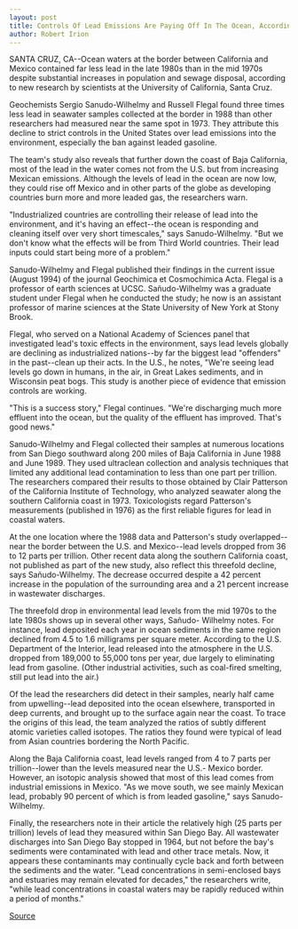 ```yaml
---
layout: post
title: Controls Of Lead Emissions Are Paying Off In The Ocean, According To Measurements Along U.S.-Mexico Coast
author: Robert Irion
---
```


SANTA CRUZ, CA--Ocean waters at the border between California  and Mexico contained far less lead in the late 1980s than in the mid  1970s despite substantial increases in population and sewage  disposal, according to new research by scientists at the University  of California, Santa Cruz.

Geochemists Sergio Sanudo-Wilhelmy and Russell Flegal found  three times less lead in seawater samples collected at the border in  1988 than other researchers had measured near the same spot in  1973\. They attribute this decline to strict controls in the United  States over lead emissions into the environment, especially the ban  against leaded gasoline.

The team's study also reveals that further down the coast of  Baja California, most of the lead in the water comes not from the  U.S. but from increasing Mexican emissions. Although the levels of  lead in the ocean are now low, they could rise off Mexico and in  other parts of the globe as developing countries burn more and more  leaded gas, the researchers warn.

"Industrialized countries are controlling their release of lead  into the environment, and it's having an effect--the ocean is  responding and cleaning itself over very short timescales," says  Sanudo-Wilhelmy. "But we don't know what the effects will be from  Third World countries. Their lead inputs could start being more of a  problem."

Sanudo-Wilhelmy and Flegal published their findings in the  current issue (August 1994) of the journal Geochimica et  Cosmochimica Acta. Flegal is a professor of earth sciences at UCSC.  Sañudo-Wilhelmy was a graduate student under Flegal when he  conducted the study; he now is an assistant professor of marine  sciences at the State University of New York at Stony Brook.

Flegal, who served on a National Academy of Sciences panel  that investigated lead's toxic effects in the environment, says lead  levels globally are declining as industrialized nations--by far the  biggest lead "offenders" in the past--clean up their acts. In the U.S.,  he notes, "We're seeing lead levels go down in humans, in the air, in  Great Lakes sediments, and in Wisconsin peat bogs. This study is  another piece of evidence that emission controls are working.

"This is a success story," Flegal continues. "We're discharging  much more effluent into the ocean, but the quality of the effluent  has improved. That's good news."

Sanudo-Wilhelmy and Flegal collected their samples at  numerous locations from San Diego southward along 200 miles of  Baja California in June 1988 and June 1989. They used ultraclean  collection and analysis techniques that limited any additional lead  contamination to less than one part per trillion. The researchers  compared their results to those obtained by Clair Patterson of the  California Institute of Technology, who analyzed seawater along the  southern California coast in 1973. Toxicologists regard Patterson's  measurements (published in 1976) as the first reliable figures for  lead in coastal waters.

At the one location where the 1988 data and Patterson's study  overlapped--near the border between the U.S. and Mexico--lead  levels dropped from 36 to 12 parts per trillion. Other recent data  along the southern California coast, not published as part of the new  study, also reflect this threefold decline, says Sañudo-Wilhelmy.  The decrease occurred despite a 42 percent increase in the  population of the surrounding area and a 21 percent increase in  wastewater discharges.

The threefold drop in environmental lead levels from the mid  1970s to the late 1980s shows up in several other ways, Sañudo- Wilhelmy notes. For instance, lead deposited each year in ocean  sediments in the same region declined from 4.5 to 1.6 milligrams  per square meter. According to the U.S. Department of the Interior,  lead released into the atmosphere in the U.S. dropped from 189,000  to 55,000 tons per year, due largely to eliminating lead from  gasoline. (Other industrial activities, such as coal-fired smelting,  still put lead into the air.)

Of the lead the researchers did detect in their samples, nearly  half came from upwelling--lead deposited into the ocean elsewhere,  transported in deep currents, and brought up to the surface again  near the coast. To trace the origins of this lead, the team analyzed  the ratios of subtly different atomic varieties called isotopes. The  ratios they found were typical of lead from Asian countries  bordering the North Pacific.

Along the Baja California coast, lead levels ranged from 4 to 7  parts per trillion--lower than the levels measured near the U.S.- Mexico border. However, an isotopic analysis showed that most of  this lead comes from industrial emissions in Mexico. "As we move  south, we see mainly Mexican lead, probably 90 percent of which is  from leaded gasoline," says Sanudo-Wilhelmy.

Finally, the researchers note in their article the relatively  high (25 parts per trillion) levels of lead they measured within San  Diego Bay. All wastewater discharges into San Diego Bay stopped in  1964, but not before the bay's sediments were contaminated with  lead and other trace metals. Now, it appears these contaminants may  continually cycle back and forth between the sediments and the  water. "Lead concentrations in semi-enclosed bays and estuaries  may remain elevated for decades," the researchers write, "while  lead concentrations in coastal waters may be rapidly reduced within  a period of months."

[Source](http://www1.ucsc.edu/news_events/press_releases/archive/94-95/08-94/081294-UCSC_geochemists_fi.html "Permalink to 081294-UCSC_geochemists_fi")
